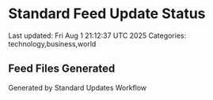 # Standard Feed Update Status
Last updated: Fri Aug  1 21:12:37 UTC 2025
Categories: technology,business,world

## Feed Files Generated

Generated by Standard Updates Workflow
